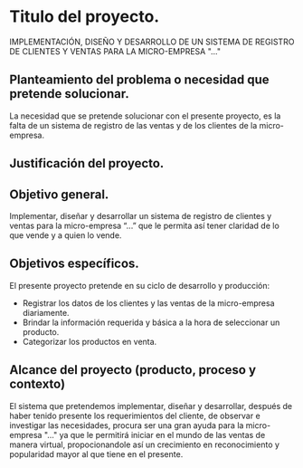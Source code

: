 # Titulo del proyecto.
IMPLEMENTACIÓN, DISEÑO Y DESARROLLO DE UN SISTEMA DE REGISTRO  DE CLIENTES Y VENTAS PARA LA MICRO-EMPRESA "..."

## Planteamiento del problema o necesidad que pretende solucionar.
La necesidad que se pretende solucionar con el presente proyecto, es la falta de un sistema de registro de las ventas y de los  clientes de la micro-empresa.

## Justificación del proyecto.

## Objetivo general.
Implementar, diseñar y desarrollar un sistema de registro  de clientes y ventas para la micro-empresa “...” que le permita así tener claridad de lo que vende y a quien lo vende.

## Objetivos específicos.
El presente proyecto pretende en su ciclo de desarrollo y producción:
- Registrar los datos de los clientes y las ventas de la micro-empresa diariamente.
- Brindar la información requerida y básica a la hora de seleccionar un producto.
- Categorizar los productos en venta.

## Alcance del proyecto (producto, proceso y contexto)
El sistema que pretendemos implementar, diseñar y desarrollar, después de haber tenido presente los requerimientos del cliente, de observar e investigar las necesidades, procura ser una gran ayuda para la micro-empresa "..." ya que le permitirá iniciar en el mundo de las ventas de manera virtual, propocionandole así un crecimiento en reconocimiento y popularidad mayor al que tiene en el presente.



